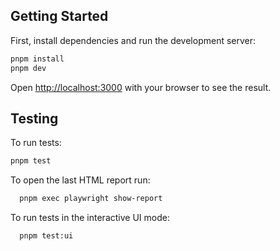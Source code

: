 ## Getting Started

First, install dependencies and run the development server:

```bash
pnpm install
pnpm dev
```

Open [http://localhost:3000](http://localhost:3000) with your browser to see the result.

## Testing

To run tests:

```bash
pnpm test
```

To open the last HTML report run:

```bash
  pnpm exec playwright show-report
```

To run tests in the interactive UI mode:

```bash
  pnpm test:ui
```
